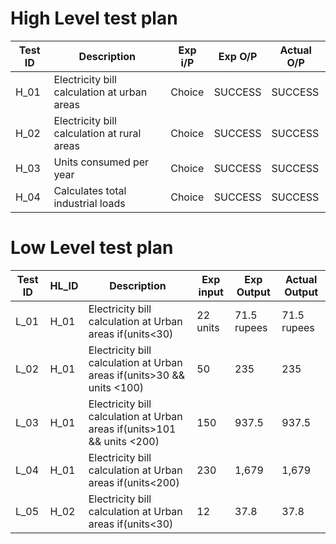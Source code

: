 


# High Level test plan

|Test ID	|Description	|Exp i/P	|Exp O/P|	Actual O/P|
|------  |   ------  |    ------- |  ----- |   ---|
|H_01|	Electricity bill calculation at urban areas	|Choice	|SUCCESS|	SUCCESS|
|H_02|	Electricity bill calculation at rural areas	|Choice	|SUCCESS|	SUCCESS|
|H_03|	Units consumed per year	|Choice	|SUCCESS|	SUCCESS|
|H_04|	Calculates total industrial loads	|Choice	|SUCCESS|	SUCCESS|



# Low Level test plan

|Test ID|	HL_ID|	Description|	Exp input|	Exp Output|	Actual Output|
|------ |------|---------| --------|-------|------|
|L_01|	H_01|	Electricity bill calculation at Urban areas if(units<30)	|22 units	|71.5 rupees|	71.5 rupees|
|L_02|	H_01	|Electricity bill calculation at Urban areas if(units>30 && units <100)|	50|	235|	235|
|L_03|	H_01|	Electricity bill calculation at Urban areas if(units>101 && units <200)	|150|937.5|	937.5|
|L_04| H_01	|Electricity bill calculation at Urban areas if(units<200)	|230	|1,679	|1,679|
|L_05| H_02	|Electricity bill calculation at Urban areas if(units<30)	|12	|37.8 |37.8|
